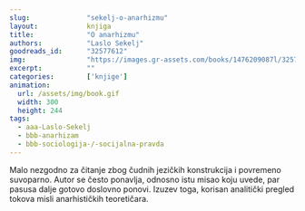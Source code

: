 ```yaml
---
slug:              "sekelj-o-anarhizmu"
layout:            knjiga
title:             "O anarhizmu"
authors:           "Laslo Sekelj"
goodreads_id:      "32577612"
img:               "https://images.gr-assets.com/books/1476209087l/32577612.jpg"
excerpt:           ""
categories:        ['knjige']
animation:
  url: /assets/img/book.gif
  width: 300
  height: 244
tags:
  - aaa-Laslo-Sekelj
  - bbb-anarhizam
  - bbb-sociologija-/-socijalna-pravda
---
```


Malo nezgodno za čitanje zbog čudnih jezičkih konstrukcija i povremeno suvoparno. Autor se često ponavlja, odnosno istu 
misao koju uvede, par pasusa dalje gotovo doslovno ponovi. Izuzev toga, korisan analitički pregled tokova misli 
anarhističkih teoretičara.